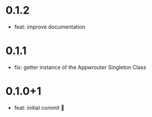# 0.1.2

- feat: improve documentation

# 0.1.1

- fix: getter instance of the Appwrouter Singleton Class

# 0.1.0+1

- feat: initial commit 🎉
